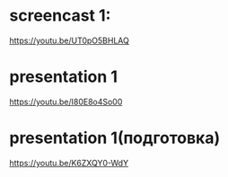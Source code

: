 # screencast 1:
https://youtu.be/UT0pO5BHLAQ
# presentation 1
https://youtu.be/I80E8o4So00
# presentation 1(подготовка)
https://youtu.be/K6ZXQY0-WdY
